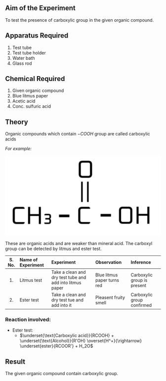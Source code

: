 ## Aim of the Experiment 
To test the presence of carboxylic group in the given organic compound. 

## Apparatus Required 
1. Test tube 
2. Test tube holder 
3. Water bath 
4. Glass rod 

## Chemical Required 
1. Given organic compound
2. Blue litmus paper
3. Acetic acid 
4. Conc. sulfuric acid 

## Theory 
Organic compounds which contain $-COOH$ group are called carboxylic acids 

*For example:*

<img src="./img/acetic-acid.png">

These are organic acids and are weaker than mineral acid. The carboxyl group can be detected by litmus and ester test. 

| S. No. | Name of Experiment | Experiment | Observation | Inference | 
|:-:|:-|:-|:-|:-|
| 1. | Litmus test | Take a clean and dry test tube and add into litmus paper | Blue litmus paper turns red | Carboxylic group is present | 
| 2. | Ester test | Take a clean and dry test tue and add into it | Pleasent fruity smell | Carboxylic group confirmed | 

### Reaction involved: 

- Ester test: 
    - $\underset{\text{Carboxylic acid}}{RCOOH} + \underset{\text{Alcohol}}{R'OH} \overset{H^+}{\rightarrow} \underset{ester}{RCOOR'} + H_2O$

## Result 
The given organic compound contain carboxylic group. 
